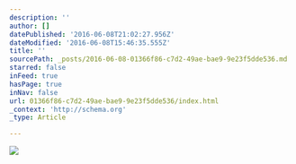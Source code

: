 ```yaml
---
description: ''
author: []
datePublished: '2016-06-08T21:02:27.956Z'
dateModified: '2016-06-08T15:46:35.555Z'
title: ''
sourcePath: _posts/2016-06-08-01366f86-c7d2-49ae-bae9-9e23f5dde536.md
starred: false
inFeed: true
hasPage: true
inNav: false
url: 01366f86-c7d2-49ae-bae9-9e23f5dde536/index.html
_context: 'http://schema.org'
_type: Article

---
```

![](https://the-grid-user-content.s3-us-west-2.amazonaws.com/2ad2f884-430b-4f9e-b359-48047d73c44a.png)